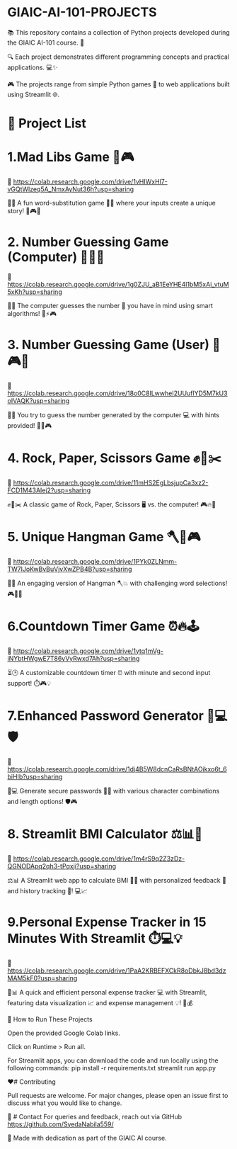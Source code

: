 # GIAIC-AI-101-PROJECTS

📚 This repository contains a collection of Python projects developed during the GIAIC AI-101 course. 🤖

🔍 Each project demonstrates different programming concepts and practical applications. 💻✨

🎮 The projects range from simple Python games 🎲 to web applications built using Streamlit 🌐.


# 📜 Project List

# 1.Mad Libs Game 📝🎮

🔗 https://colab.research.google.com/drive/1vHIWxHl7-vGQtWlzeq5A_NmxAyNut36h?usp=sharing

📝✨ A fun word-substitution game 🎉📖 where your inputs create a unique story! 🤩🎮👾

# 2. Number Guessing Game (Computer)  🔢🤔🎯

🔗 https://colab.research.google.com/drive/1g0ZJU_aB1EeYHE4l1bM5xAi_vtuM5xKh?usp=sharing

🤖💭 The computer guesses the number 🔢 you have in mind using smart algorithms! 🧠⚡🎮

# 3. Number Guessing Game (User) 🔢🎮🧩

🔗 https://colab.research.google.com/drive/18o0C8lLwwheI2UUuflYD5M7kU3oIVAQK?usp=sharing

🤔🔢 You try to guess the number generated by the computer 💻 with hints provided! 🧩💡🎮

# 4. Rock, Paper, Scissors Game ✊📄✂️

🔗 https://colab.research.google.com/drive/11mHS2EgLbsjupCa3xz2-FCD1M43AIej2?usp=sharing

✊📄✂️ A classic game of Rock, Paper, Scissors 🖥️ vs. the computer! 🎮🔥🤖

# 5. Unique Hangman Game 🪓🧩🎮

🔗 https://colab.research.google.com/drive/1PYk0ZLNmm-TW7lJoKwBvBuVjvXwZPB4B?usp=sharing

🤔🔤 An engaging version of Hangman 🪓💥 with challenging word selections! 🎮🧩🔥

 # 6.Countdown Timer Game  ⏰🔥🕹️

🔗 https://colab.research.google.com/drive/1ytq1mVg-iNYbtHWgwE7T86yVyRwxd7Ah?usp=sharing

⏳🕒 A customizable countdown timer ⏰ with minute and second input support! ⏱️🎮💡

# 7.Enhanced Password Generator 🔐💻🛡️

🔗 https://colab.research.google.com/drive/1dj4B5W8dcnCaRsBNtAOikxo6t_6biHIb?usp=sharing

🔐💻 Generate secure passwords 🧩🔑 with various character combinations and length options! 🛡️🎮

# 8. Streamlit BMI Calculator ⚖️📊🔢

🔗 https://colab.research.google.com/drive/1m4rS9q2Z3zDz-QGNODApq2qh3-tPqxji?usp=sharing

⚖️📊 A Streamlit web app to calculate BMI 🧑‍⚕️ with personalized feedback 💬 and history tracking 📅! 💻📈

# 9.Personal Expense Tracker in 15 Minutes With Streamlit ⏱️💻💡

🔗 https://colab.research.google.com/drive/1PaA2KRBEFXCkR8oDbkJ8bd3dzMAM5kF0?usp=sharing

💸📊 A quick and efficient personal expense tracker 💻 with Streamlit, featuring data visualization 📈 and expense management 💡! 📅💰

🚀 How to Run These Projects

Open the provided Google Colab links.

Click on Runtime > Run all.

For Streamlit apps, you can download the code and run locally using the following commands:
pip install -r requirements.txt
streamlit run app.py

❤️#  Contributing

Pull requests are welcome. For major changes, please open an issue first to discuss what you would like to change.

📩 # Contact
For queries and feedback, reach out via GitHub https://github.com/SyedaNabila559/

🌟 Made with dedication as part of the GIAIC AI course.
